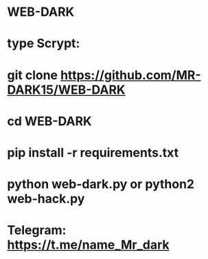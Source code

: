 # WEB-DARK
# type Scrypt:
# git clone https://github.com/MR-DARK15/WEB-DARK
# cd WEB-DARK
# pip install -r requirements.txt
# python web-dark.py or python2 web-hack.py

# Telegram: https://t.me/name_Mr_dark
